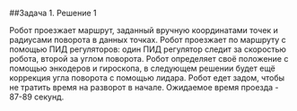##Задача 1. Решение 1

Робот проезжает маршрут, заданный вручную координатами точек и радиусами поворота в данных точках. Робот проезжает по маршруту с помощью ПИД регуляторов: один ПИД регулятор следит за скоростью робота, второй за углом поворота.
Робот определяет своё положение с помощью энкодеров и гироскопа, в следующем решении будет ещё коррекция угла поворота с помощью лидара.
Робот едет задом, чтобы не тратить время на разворот в начале.
Ожидаемое время проезда - 87-89 секунд.